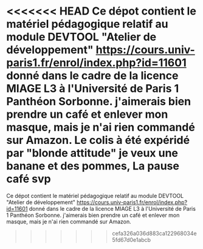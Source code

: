 <<<<<<< HEAD
Ce dépot contient le matériel pédagogique relatif au module DEVTOOL "Atelier de développement" https://cours.univ-paris1.fr/enrol/index.php?id=11601 donné dans le cadre de la licence MIAGE L3 à l'Université de Paris 1 Panthéon Sorbonne. j'aimerais bien prendre un café et enlever mon masque, mais je n'ai rien commandé sur Amazon. Le colis à été expéridé par "blonde attitude" je veux une banane et des pommes, La pause café svp
=======
Ce dépot contient le matériel pédagogique relatif au module DEVTOOL "Atelier de développement" https://cours.univ-paris1.fr/enrol/index.php?id=11601 donné dans le cadre de la licence MIAGE L3 à l'Université de Paris 1 Panthéon Sorbonne.
j'aimerais bien prendre un café et enlever mon masque, mais je n'ai rien commandé sur Amazon.

>>>>>>> cefa326a036d883ca122968034e5fd67d0e1abcb
